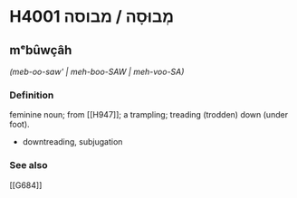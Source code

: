 # H4001 מְבוּסָה / מבוסה

## mᵉbûwçâh

_(meb-oo-saw' | meh-boo-SAW | meh-voo-SA)_

### Definition

feminine noun; from [[H947]]; a trampling; treading (trodden) down (under foot).

- downtreading, subjugation
### See also

[[G684]]

